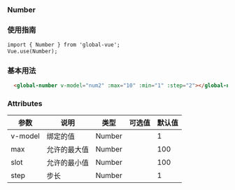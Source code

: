 ### Number

### 使用指南
```html
import { Number } from 'global-vue';
Vue.use(Number);

```
### 基本用法
```html
  <global-number v-model="num2" :max="10" :min="1" :step="2"></global-number>
```
### Attributes

| 参数      | 说明    | 类型      | 可选值       | 默认值   |
|---------- |-------- |---------- |-------------  |-------- |
| v-model  | 绑定的值    | Number   |    |   1 |
| max  | 允许的最大值    | Number   | |   100|
| slot  | 允许的最小值    | Number   |  |   100 |
| step  | 步长    | Number   |  |   1 |

